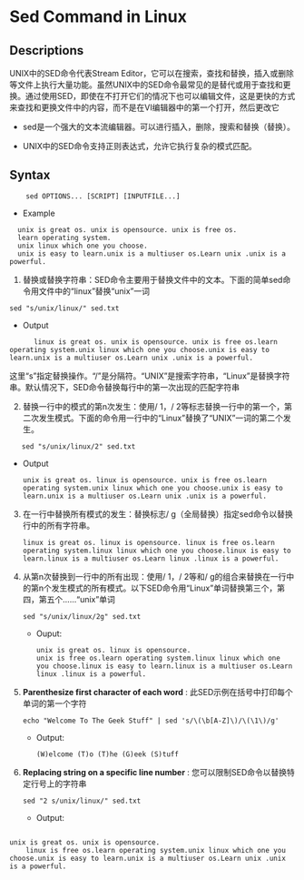 # Sed Command in Linux

## Descriptions

UNIX中的SED命令代表Stream Editor，它可以在搜索，查找和替换，插入或删除等文件上执行大量功能。虽然UNIX中的SED命令最常见的是替代或用于查找和更换。通过使用SED，即使在不打开它们的情况下也可以编辑文件，这是更快的方式来查找和更换文件中的内容，而不是在VI编辑器中的第一个打开，然后更改它

- sed是一个强大的文本流编辑器。可以进行插入，删除，搜索和替换（替换）。

- UNIX中的SED命令支持正则表达式，允许它执行复杂的模式匹配。

## Syntax

```shell
    sed OPTIONS... [SCRIPT] [INPUTFILE...] 
```

- Example

```shell
  unix is great os. unix is opensource. unix is free os.
  learn operating system.
  unix linux which one you choose.
  unix is easy to learn.unix is a multiuser os.Learn unix .unix is a powerful.
```

1. 替换或替换字符串：SED命令主要用于替换文件中的文本。下面的简单sed命令用文件中的“linux”替换“unix”一词

```shell
sed "s/unix/linux/" sed.txt
```

- Output

```
      linux is great os. unix is opensource. unix is free os.learn operating system.unix linux which one you choose.unix is easy to learn.unix is a multiuser os.Learn unix .unix is a powerful.
```

这里“s”指定替换操作。“/”是分隔符。“UNIX”是搜索字符串，“Linux”是替换字符串。默认情况下，SED命令替换每行中的第一次出现的匹配字符串

2. 替换一行中的模式的第n次发生：使用/ 1，/ 2等标志替换一行中的第一个，第二次发生模式。下面的命令用一行中的“Linux”替换了“UNIX”一词的第二个发生。

```shell
   sed "s/unix/linux/2" sed.txt
```

- Output
  
  ```shell
  unix is great os. linux is opensource. unix is free os.learn operating system.unix linux which one you choose.unix is easy to learn.unix is a multiuser os.Learn unix .unix is a powerful.
  ```
3. 在一行中替换所有模式的发生：替换标志/ g（全局替换）指定sed命令以替换行中的所有字符串。
   
   ```
   linux is great os. linux is opensource. linux is free os.learn operating system.linux linux which one you choose.linux is easy to learn.linux is a multiuser os.Learn linux .linux is a powerful.
   ```

4. 从第n次替换到一行中的所有出现：使用/ 1，/ 2等和/ g的组合来替换在一行中的第n个发生模式的所有模式。以下SED命令用“Linux”单词替换第三个，第四，第五个......“unix”单词
   
   ```shell
   sed "s/unix/linux/2g" sed.txt
   ```
   
   - Ouput:
     
     ```
     unix is great os. linux is opensource. 
     unix is free os.learn operating system.linux linux which one you choose.linux is easy to learn.linux is a multiuser os.Learn linux .linux is a powerful.
     ```

5. **Parenthesize first character of each word** : 此SED示例在括号中打印每个单词的第一个字符
   
   ```shell
   echo "Welcome To The Geek Stuff" | sed 's/\(\b[A-Z]\)/\(\1\)/g' 
   ```
   
   - Output:
     
     ```
     (W)elcome (T)o (T)he (G)eek (S)tuff
     ```

6. **Replacing string on a specific line number** : 您可以限制SED命令以替换特定行号上的字符串
   
   ```shell
   sed "2 s/unix/linux/" sed.txt  
   ```
   
   - Output:

```

unix is great os. unix is opensource. 
    linux is free os.learn operating system.unix linux which one you choose.unix is easy to learn.unix is a multiuser os.Learn unix .unix is a powerful.
```
